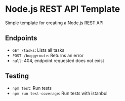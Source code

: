 # Node.js REST API Template
Simple template for creating a Node.js REST API

## Endpoints
* `GET /tasks`: Lists all tasks
* `POST /buggyroute`: Returns an error
* `null`: 404, endpoint requested does not exist

## Testing
* `npm test`: Run tests
* `npm run test-coverage`: Run tests with istanbul
